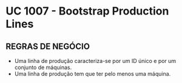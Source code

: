 # UC 1007 - Bootstrap Production Lines #

## REGRAS DE NEGÓCIO ##

* Uma linha de produção caracteriza-se por um ID único e por um conjunto de máquinas.
* Uma linha de produção tem que ter pelo menos uma máquina.